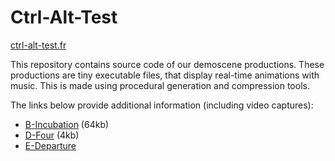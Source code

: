 # Ctrl-Alt-Test

[ctrl-alt-test.fr](http://ctrl-alt-test.fr)

This repository contains source code of our demoscene productions.
These productions are tiny executable files, that display real-time
animations with music. This is made using procedural generation and
compression tools.


The links below provide additional information (including video captures):

* [B-Incubation](http://www.ctrl-alt-test.fr/?page_id=94) (64kb)
* [D-Four](http://www.ctrl-alt-test.fr/?page_id=315) (4kb)
* [E-Departure](http://www.ctrl-alt-test.fr/?page_id=197)
